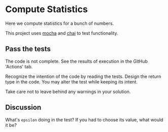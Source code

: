 # Compute Statistics

Here we compute statistics for a bunch of numbers.

This project uses [mocha](https://www.npmjs.com/package/mocha) and [chai](https://www.npmjs.com/package/chai) to test functionality.

## Pass the tests

The code is not complete.
See the results of execution in the GitHub 'Actions' tab.

Recognize the intention of the code by reading the tests.
Design the return type in the code.
You may alter the test while keeping its intent.

Take care not to leave behind any warnings in your solution.

## Discussion

What's `epsilon` doing in the test? If you had to choose its value, what would it be?

